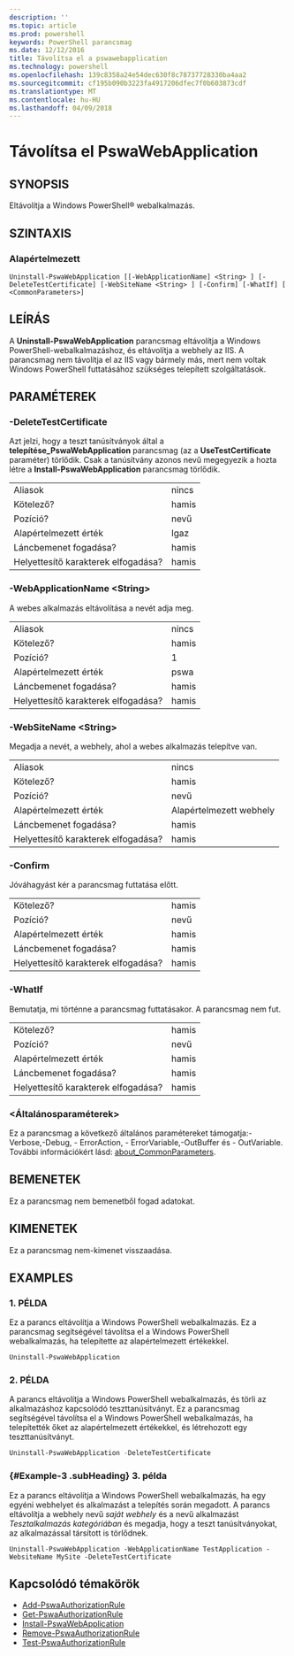 ```yaml
---
description: ''
ms.topic: article
ms.prod: powershell
keywords: PowerShell parancsmag
ms.date: 12/12/2016
title: Távolítsa el a pswawebapplication
ms.technology: powershell
ms.openlocfilehash: 139c8358a24e54dec630f8c78737728330ba4aa2
ms.sourcegitcommit: cf195b090b3223fa4917206dfec7f0b603873cdf
ms.translationtype: MT
ms.contentlocale: hu-HU
ms.lasthandoff: 04/09/2018
---
```

# <a name="uninstall-pswawebapplication"></a>Távolítsa el PswaWebApplication

## <a name="synopsis"></a>SYNOPSIS

Eltávolítja a Windows PowerShell® webalkalmazás.

## <a name="syntax"></a>SZINTAXIS

### <a name="default"></a>Alapértelmezett
```
Uninstall-PswaWebApplication [[-WebApplicationName] <String> ] [-DeleteTestCertificate] [-WebSiteName <String> ] [-Confirm] [-WhatIf] [ <CommonParameters>]
```

## <a name="description"></a>LEÍRÁS

A **Uninstall-PswaWebApplication** parancsmag eltávolítja a Windows PowerShell-webalkalmazáshoz, és eltávolítja a webhely az IIS. A parancsmag nem távolítja el az IIS vagy bármely más, mert nem voltak Windows PowerShell futtatásához szükséges telepített szolgáltatások.

## <a name="parameters"></a>PARAMÉTEREK

### <a name="-deletetestcertificate"></a>-DeleteTestCertificate

Azt jelzi, hogy a teszt tanúsítványok által a **telepítése\_PswaWebApplication** parancsmag (az a **UseTestCertificate** paraméter) törlődik.
Csak a tanúsítvány azonos nevű megegyezik a hozta létre a **Install-PswaWebApplication** parancsmag törlődik.

|||
|-|-|
| Aliasok                              | nincs                                 |
| Kötelező?                            | hamis                                |
| Pozíció?                            | nevű                                |
| Alapértelmezett érték                        | Igaz                                 |
| Láncbemenet fogadása?               | hamis                                |
| Helyettesítő karakterek elfogadása?          | hamis                                |

### <a name="-webapplicationname-ltstringgt"></a>-WebApplicationName &lt;String&gt;

A webes alkalmazás eltávolítása a nevét adja meg.

|||
|-|-|
| Aliasok                              | nincs                                 |
| Kötelező?                            | hamis                                |
| Pozíció?                            | 1                                    |
| Alapértelmezett érték                        | pswa                                 |
| Láncbemenet fogadása?               | hamis                                |
| Helyettesítő karakterek elfogadása?          | hamis                                |

### <a name="-websitename-ltstringgt"></a>-WebSiteName &lt;String&gt;

Megadja a nevét, a webhely, ahol a webes alkalmazás telepítve van.

|||
|-|-|
| Aliasok                              | nincs                                 |
| Kötelező?                            | hamis                                |
| Pozíció?                            | nevű                                |
| Alapértelmezett érték                        | Alapértelmezett webhely                     |
| Láncbemenet fogadása?               | hamis                                |
| Helyettesítő karakterek elfogadása?          | hamis                                |

### <a name="-confirm"></a>-Confirm

Jóváhagyást kér a parancsmag futtatása előtt.

|||
|-|-|
| Kötelező?                            | hamis                                |
| Pozíció?                            | nevű                                |
| Alapértelmezett érték                        | hamis                                |
| Láncbemenet fogadása?               | hamis                                |
| Helyettesítő karakterek elfogadása?          | hamis                                |

### <a name="-whatif"></a>-WhatIf

Bemutatja, mi történne a parancsmag futtatásakor.
A parancsmag nem fut.

|||
|-|-|
| Kötelező?                            | hamis                                |
| Pozíció?                            | nevű                                |
| Alapértelmezett érték                        | hamis                                |
| Láncbemenet fogadása?               | hamis                                |
| Helyettesítő karakterek elfogadása?          | hamis                                |

### <a name="ltcommonparametersgt"></a>&lt;Általánosparaméterek&gt;

Ez a parancsmag a következő általános paramétereket támogatja:-Verbose,-Debug, - ErrorAction, - ErrorVariable,-OutBuffer és - OutVariable.
További információkért lásd: [about_CommonParameters](http://go.microsoft.com/fwlink/p/?LinkID=113216).

## <a name="inputs"></a>BEMENETEK

Ez a parancsmag nem bemenetből fogad adatokat.

## <a name="outputs"></a>KIMENETEK

Ez a parancsmag nem-kimenet visszaadása.

## <a name="examples"></a>EXAMPLES

### <a name="example-1"></a>1. PÉLDA

Ez a parancs eltávolítja a Windows PowerShell webalkalmazás.
Ez a parancsmag segítségével távolítsa el a Windows PowerShell webalkalmazás, ha telepítette az alapértelmezett értékekkel.

```PowerShell
Uninstall-PswaWebApplication
```

### <a name="example-2"></a>2. PÉLDA

A parancs eltávolítja a Windows PowerShell webalkalmazás, és törli az alkalmazáshoz kapcsolódó teszttanúsítványt.
Ez a parancsmag segítségével távolítsa el a Windows PowerShell webalkalmazás, ha telepítették őket az alapértelmezett értékekkel, és létrehozott egy teszttanúsítványt.

```PowerShell
Uninstall-PswaWebApplication -DeleteTestCertificate
```

### <a name="example-3-example-3-subheading"></a>{#Example-3 .subHeading} 3. példa

Ez a parancs eltávolítja a Windows PowerShell webalkalmazás, ha egy egyéni webhelyet és alkalmazást a telepítés során megadott.
A parancs eltávolítja a webhely nevű *saját webhely* és a nevű alkalmazást *Tesztalkalmazás kategóriában* és megadja, hogy a teszt tanúsítványokat, az alkalmazással társított is törlődnek.

```
Uninstall-PswaWebApplication -WebApplicationName TestApplication -WebsiteName MySite -DeleteTestCertificate
```

## <a name="related-topics"></a>Kapcsolódó témakörök

- [Add-PswaAuthorizationRule](add-pswaauthorizationrule.md)
- [Get-PswaAuthorizationRule](get-pswaauthorizationrule.md)
- [Install-PswaWebApplication](install-pswawebapplication.md)
- [Remove-PswaAuthorizationRule](remove-pswaauthorizationrule.md)
- [Test-PswaAuthorizationRule](test-pswaauthorizationrule.md)